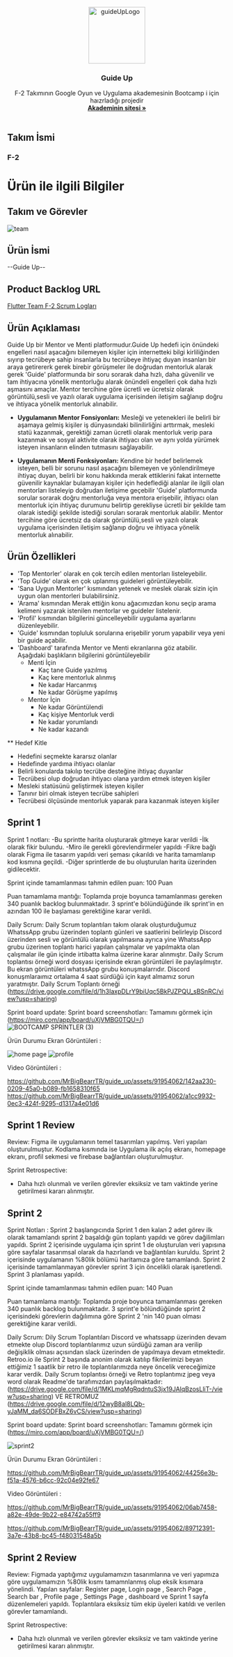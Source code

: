 <!-- PROJECT LOGO -->
<br />
<div align="center">
  <a href="https://github.com/MrBigBearrTR/guide_up">
    <img src="https://github.com/MrBigBearrTR/guide_up/assets/59195666/3d9dfe77-ec29-4043-93e0-6d685ab8fd65" alt="guideUpLogo" width="130" height="130">
  </a>

  <h3 align="center">Guide Up</h3>

  <p align="center">
    F-2 Takımının Google Oyun ve Uygulama akademesinin Bootcamp i için haızrladığı projedir
    <br />
    <a href="https://oyunveuygulamaakademisi.com"><strong>Akademinin sitesi »</strong></a>
    <br />
    <br />
  </p>
</div>

## Takım İsmi
### F-2

# Ürün ile ilgili Bilgiler
## Takım ve Görevler
![team](https://github.com/MrBigBearrTR/guide_up/assets/59195666/a0c41996-a486-4576-bb67-a0f205ab5f52)

## Ürün İsmi
--Guide Up--

## Product Backlog URL

[Flutter Team F-2 Scrum Logları](https://miro.com/app/board/uXjVMBG0TQU=/)

## Ürün Açıklaması

Guide Up bir Mentor ve Menti platformudur.Guide Up hedefi için önündeki engelleri nasıl aşacağını bilemeyen kişiler için internetteki bilgi kirliliğinden sıyırıp tecrübeye sahip insanlarla bu tecrübeye ihtiyaç duyan insanları bir araya getirererk gerek birebir görüşmeler ile doğrudan mentorluk alarak gerek 'Guide' platformunda bir soru sorarak daha hızlı, daha güvenilir ve tam ihtiyacına yönelik mentorluğu alarak önündeli engelleri çok daha hızlı aşmasını amaçlar. Mentor tercihine göre ücretli ve ücretsiz olarak görüntülü,sesli ve yazılı olarak uygulama içerisinden iletişim sağlanıp doğru ve ihtiyaca yönelik mentorluk alınabilir.

- **Uygulamanın Mentor Fonsiyonları:** Mesleği ve yetenekleri ile belirli bir aşamaya gelmiş kişiler iş dünyasındaki bilinilirliğini arttırmak, mesleki statü kazanmak, gerektiği zaman ücretli olarak mentorluk verip para kazanmak ve sosyal aktivite olarak ihtiyacı olan ve aynı yolda yürümek isteyen insanların elinden tutmasını sağlayabilir.

- **Uygulamanın Menti Fonksiyonları:** Kendine bir hedef belirlemek isteyen, belli bir sorunu nasıl aşacağını bilemeyen ve yönlendirilmeye ihtiyaç duyan, belirli bir konu hakkında merak ettiklerini fakat internette güvenilir kaynaklar bulamayan kişiler için hedeflediği alanlar ile ilgili olan mentorları listeleyip doğrudan iletişime geçebilir 'Guide' platformunda sorular sorarak doğru mentorluğa veya mentora erişebilir, ihtiyacı olan mentorluk için ihtiyaç durumunu belirtip gerekliyse ücretli bir şekilde tam olarak istediği şekilde istediği soruları sorarak mentorluk alabilir. Mentor tercihine göre ücretsiz da olarak görüntülü,sesli ve yazılı olarak uygulama içerisinden iletişim sağlanıp doğru ve ihtiyaca yönelik mentorluk alınabilir.

## Ürün Özellikleri

- 'Top Mentorler' olarak en çok tercih edilen mentorları listeleyebilir.
- 'Top Guide' olarak en çok uplanmış guideleri görüntüleyebilir.
- 'Sana Uygun Mentorler' kısmından yetenek ve meslek olarak sizin için uygun olan mentorleri bulabilirsiniz.
- 'Arama' kısmından Merak ettiğin konu ağacımızdan konu seçip arama kelimeni yazarak istenilen mentorlar ve guideler listelenir.
- 'Profil' kısmından bilgilerini güncelleyebilir uygulama ayarlarını düzenleyebilir.
- 'Guide' kısmından topluluk sorularına erişebilir yorum yapabilir veya yeni bir guide açabilir.
- 'Dashboard' tarafında Mentor ve Menti ekranlarına göz atabilir. Aşağıdaki başlıkların bilgilerini görüntüleyebilir
  - Menti İçin
    - Kaç tane Guide yazılmış
    - Kaç kere mentorluk alınmış
    - Ne kadar Harcanmış
    - Ne kadar Görüşme yapılmış
  - Mentor İçin
    - Ne kadar Görüntülendi
    - Kaç kişiye Mentorluk verdi
    - Ne kadar yorumlandı
    - Ne kadar kazandı

** Hedef Kitle
 - Hedefini seçmekte kararsız olanlar
 - Hedefinde yardıma ihtiyacı olanlar
 - Belirli konularda takılıp tecrübe desteğine ihtiyaç duyanlar
 - Tecrübesi olup doğrudan ihtiyacı olana yardım etmek isteyen kişiler
 - Mesleki statüsünü geliştirmek isteyen kişiler
 - Tanınır biri olmak isteyen tecrübe sahipleri
 - Tecrübesi ölçüsünde mentorluk yaparak para kazanmak isteyen kişiler

## Sprint 1 
Sprint 1  notları:
-Bu sprintte harita oluşturarak gitmeye karar verildi
-İlk olarak fikir bulundu. 
-Miro ile gerekli görevlendirmeler yapıldı 
-Fikre bağlı olarak  Figma ile tasarım yapıldı veri şeması çıkarıldı ve harita tamamlanıp kod kısmına geçildi. 
-Diğer sprintlerde de bu oluşturulan harita üzerinden gidilecektir. 

Sprint içinde tamamlanması tahmin edilen puan: 100 Puan

Puan tamamlama mantığı: Toplamda proje boyunca tamamlanması gereken 340 puanlık backlog bulunmaktadır. 3 sprint'e bölündüğünde ilk sprint'in en azından 100 ile başlaması gerektiğine karar verildi.

Daily Scrum:  Daily Scrum toplantıları takım olarak oluşturduğumuz WhatssApp grubu üzerinden toplantı günleri ve saatlerini belirleyip Discord üzerinden sesli ve görüntülü olarak yapılmasına ayrıca yine WhatssApp grubu üzerinen toplantı harici yapılan çalışmalar ve yapılmakta olan çalışmalar ile gün içinde irtibatta kalma üzerine karar alınmıştır. Daily Scrum toplantısı örneği  word dosyası içerisinde ekran görüntüleri ile paylaşılmıştır. Bu ekran görüntüleri whatssApp grubu konuşmalarrıdır. Discord konuşmlaraımız ortalama 4 saat sürdüğü için kayıt almamız sorun yaratmıştır.  Daily Scrum Toplantı örneği (https://drive.google.com/file/d/1h3IaxpDLrY9biUqc5BkPJZPQU_sBSnRC/view?usp=sharing)

Sprint board update: Sprint board screenshotları: Tamamını görmek için (https://miro.com/app/board/uXjVMBG0TQU=/)
![BOOTCAMP SPRİNTLER (3)](https://github.com/MrBigBearrTR/guide_up/assets/91954062/73111e89-4613-4a1b-8791-13316f78d830)


Ürün Durumu Ekran Görüntüleri : 

![home page ](https://github.com/MrBigBearrTR/guide_up/assets/91954062/6183bd1c-d180-4f50-ba07-0d9cd48630bf)
![profile ](https://github.com/MrBigBearrTR/guide_up/assets/91954062/b85fd8f1-1589-4618-8c45-4ef21ddf5b91)

Video Görüntüleri :  

https://github.com/MrBigBearrTR/guide_up/assets/91954062/142aa230-0209-45a0-b089-fb1658310f65
https://github.com/MrBigBearrTR/guide_up/assets/91954062/a1cc9932-0ec3-424f-9295-d1317a4e01d6

## Sprint 1 Review 

Review: Figma ile uygulamanın temel tasarımları yapılmış. Veri yapıları oluşturulmuştur. Kodlama kısmında ise Uygulama ilk açılış ekranı, homepage ekranı, profil sekmesi ve firebase bağlantıları oluşturulmuştur. 

Sprint Retrospective:
- Daha hızlı olunmalı ve verilen görevler eksiksiz ve tam vaktinde yerine getirilmesi kararı alınmıştır.


## Sprint 2 
Sprint Notları :  Sprint 2 başlangıcında Sprint 1 den kalan 2 adet görev ilk olarak tamamlandı sprint 2 başaldığı gün toplantı yapıldı ve görev dağilimları yapıldı. 
Sprint 2 içerisinde uygulama için sprint 1 de oluşturulan veri yapısına göre sayfalar tasarımsal olarak da hazırlandı ve bağlantıları kuruldu. 
Sprint 2 içerisinde uygulamanın %80lik bölümü haritamıza göre tamamlandı. 
Sprint 2 içerisinde tamamlanmayan görevler sprint 3 için öncelikli olarak işaretlendi. 
Sprint 3 planlaması yapıldı. 
  

Sprint içinde tamamlanması tahmin edilen puan: 140 Puan

Puan tamamlama mantığı: Toplamda proje boyunca tamamlanması gereken 340 puanlık backlog bulunmaktadır. 3 sprint'e bölündüğünde sprint 2  içerisindeki görevlerin dağılımına göre Sprint 2 'nin  140 puan  olması gerektiğine karar verildi.

Daily Scrum:  Dily Scrum Toplantıları Discord ve whatssapp üzerinden devam etmekte olup Discord toplantılarımız uzun sürdüğü zaman ara verilip değişiklik olması açısından slack üzerinden de yapılmaya devam etmektedir. Retroo.io ile Sprint 2 başında anonim olarak katılıp fikrilerimizi beyan ettiğimiz 1 saatlik bir retro ile toplantılarımızda neye öncelik vereceğimize karar verdik. Daily Scrum toplantısı örneği  ve Retro toplantımız jpeg veya word olarak Readme'de tarafımızdan paylaşılmaktadır:(https://drive.google.com/file/d/1MKLmqMgRqdntuS3jx19JAlqBzosLliT-/view?usp=sharing) VE RETROMUZ (https://drive.google.com/file/d/12wyB8al8LQb-yJaMM_da6SODFBxZ6vCS/view?usp=sharing)

Sprint board update: Sprint board screenshotları: Tamamını görmek için (https://miro.com/app/board/uXjVMBG0TQU=/)

![sprint2 ](https://github.com/MrBigBearrTR/guide_up/assets/91954062/b2094064-8201-40f3-9564-831163fae98f)


Ürün Durumu Ekran Görüntüleri : 



https://github.com/MrBigBearrTR/guide_up/assets/91954062/44256e3b-f51a-4576-b6cc-92c04e92fe67



Video Görüntüleri :  


https://github.com/MrBigBearrTR/guide_up/assets/91954062/06ab7458-a82e-49de-9b22-e84742a55ff9

https://github.com/MrBigBearrTR/guide_up/assets/91954062/89712391-3a7e-43b8-bc45-f48031548a5b



## Sprint 2 Review 

Review: Figmada yaptığımız uygulamamızın tasarımlarına ve veri yapımıza göre uygulamamızın %80lik kısmı tamamnlanmış olup eksik kısımara yönelindi. Yapılan sayfalar: Register page, Login page , Search Page , Search bar , Profile page , Settings Page , dashboard ve Sprint 1 sayfa düzenlemeleri yapıldı.  Toplantılara eksiksiz tüm ekip üyeleri katıldı ve verilen görevler tamamlandı. 

Sprint Retrospective:
- Daha hızlı olunmalı ve verilen görevler eksiksiz ve tam vaktinde yerine getirilmesi kararı alınmıştır.





